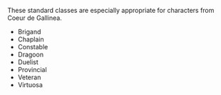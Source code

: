 These standard classes are especially appropriate for characters from Coeur de Gallinea.

  - Brigand
  - Chaplain
  - Constable
  - Dragoon
  - Duelist
  - Provincial
  - Veteran
  - Virtuosa

